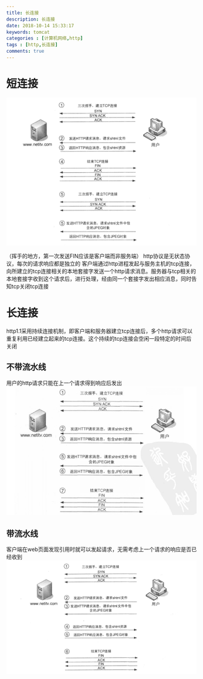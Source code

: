 ```yaml
---
title: 长连接
description: 长连接
date: 2018-10-14 15:33:17
keywords: tomcat
categories : [计算机网络,http]
tags : [http,长连接]
comments: true
---
```


# 短连接

<img src="/images/short-connection.png">

（挥手的地方，第一次发送FIN应该是客户端而非服务端）
http协议是无状态协议，每次的请求响应都是独立的
客户端通过http进程发起与服务主机的tcp连接，向所建立的tcp连接相关的本地套接字发送一个http请求消息。服务器与tcp相关的本地套接字收到这个请求后，进行处理，经由同一个套接字发出相应消息，同时告知tcp关闭tcp连接

# 长连接

http1.1采用持续连接机制，即客户端和服务器建立tcp连接后，多个http请求可以重复利用已经建立起来的tcp连接。这个持续的tcp连接会空闲一段特定的时间后关闭

## 不带流水线

用户的http请求只能在上一个请求得到响应后发出
<img src="/images/no-pipeline-long-connection.png">

## 带流水线

客户端在web页面发现引用时就可以发起请求，无需考虑上一个请求的响应是否已经收到
<img src="/images/pipeline-long-connection.png">
